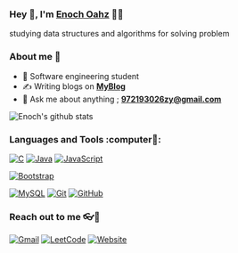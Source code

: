 
### Hey 👋, I'm [Enoch Oahz]() 👨‍💻

studying  data structures and algorithms for solving problem


### About me :eyes:

- :dart: Software engineering student
- :writing_hand: Writing blogs on  **[MyBlog](http://www.victorzy.club)**
- :e-mail: Ask me about anything ; **[972193026zy@gmail.com](972193026zy@gmail.com)**

![Enoch's github stats](https://github-readme-stats.vercel.app/api?username=victor-jml&show_icons=true&theme=radical)


### Languages and Tools :computer🌱:

[![C](https://img.shields.io/badge/-A8B9CC?style=flat&logo=c&logoColor=white&link=https://github.com/hritik5102)](https://github.com/hritik5102) 
[![Java](https://img.shields.io/badge/Java-orange?style=flat&logo=java&logoColor=white&link=https://github.com/hritik5102)](https://github.com/hritik5102) 
[![JavaScript](https://img.shields.io/badge/-JavaScript-black?style=flat&logo=javascript&link=https://github.com/hritik5102)](https://github.com/hritik5102) 

[![Bootstrap](https://img.shields.io/badge/-Bootstrap-563D7C?style=flat&logo=bootstrap&link=https://github.com/hritik5102)](https://github.com/hritik5102) 

[![MySQL](https://img.shields.io/badge/-MySQL-black?style=flat&logo=mysql&link=https://github.com/hritik5102)](https://github.com/hritik5102)
[![Git](https://img.shields.io/badge/-Git-black?style=flat&logo=git&link=https://github.com/hritik5102)](https://github.com/hritik5102) 
[![GitHub](https://img.shields.io/badge/-GitHub-181717?style=flat&logo=github&link=https://github.com/hritik5102)](https://github.com/hritik5102)

### Reach out to me 👓🤔

[![Gmail](https://img.shields.io/badge/-Gmail-c14438?style=flat&logo=Gmail&logoColor=white)](mailto:972193026zy@gmail.com)
[![LeetCode](https://img.shields.io/badge/-LeetCode-02569B?style=flat&logo=leetCode&link=https://github.com/hritik5102)](https://leetcode-cn.com/u/enoch_oahz/)
[![Website](https://img.shields.io/badge/-Website-FCA121?style=flat&logo=java&logoColor=white)](http://www.victorzy.club)





